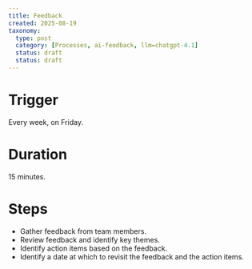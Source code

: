 ```yaml
---
title: Feedback
created: 2025-08-19
taxonomy:
  type: post
  category: [Processes, ai-feedback, llm=chatgpt-4.1]
  status: draft
  status: draft
---
```


# Trigger
Every week, on Friday.

# Duration
15 minutes.

# Steps
* Gather feedback from team members.
* Review feedback and identify key themes.
* Identify action items based on the feedback.
* Identify a date at which to revisit the feedback and the action items.
